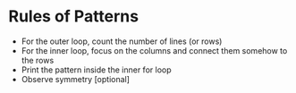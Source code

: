 # Rules of Patterns

- For the outer loop, count the number of lines (or rows)
- For the inner loop, focus on the columns and connect them somehow to the rows
- Print the pattern inside the inner for loop
- Observe symmetry [optional]
